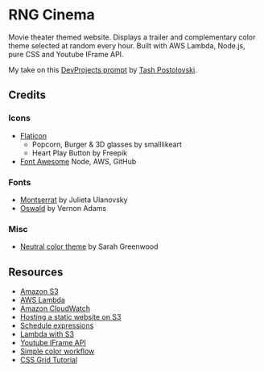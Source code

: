 # RNG Cinema

Movie theater themed website. Displays a trailer and complementary color theme selected at random every hour. Built with AWS Lambda, Node.js, pure CSS and Youtube IFrame API.

My take on this [DevProjects prompt](https://www.codementor.io/projects/web/personal-website-with-randomly-generated-design-atx32ht3j3) by [Tash Postolovski](https://github.com/npostolovski).


## Credits

### Icons
* [Flaticon](https://www.flaticon.com)
	* Popcorn, Burger & 3D glasses by smalllikeart
	* Heart Play Button by Freepik
* [Font Awesome](https://fontawesome.com) Node, AWS, GitHub

### Fonts
* [Montserrat](https://fonts.google.com/specimen/Montserrat) by Julieta Ulanovsky
* [Oswald](https://fonts.google.com/specimen/Oswald) by Vernon Adams

### Misc
* [Neutral color theme](https://color.adobe.com/Neutral-color-theme-17038838) by Sarah Greenwood


## Resources
* [Amazon S3](https://aws.amazon.com/s3/)
* [AWS Lambda](https://docs.aws.amazon.com/lambda/index.html)
* [Amazon CloudWatch](https://aws.amazon.com/cloudwatch/)
* [Hosting a static website on S3](https://docs.aws.amazon.com/AmazonS3/latest/userguide/HostingWebsiteOnS3Setup.html)
* [Schedule expressions](https://docs.aws.amazon.com/lambda/latest/dg/services-cloudwatchevents-expressions.html)
* [Lambda with S3](https://docs.aws.amazon.com/lambda/latest/dg/with-s3-example.html)
* [Youtube IFrame API](https://developers.google.com/youtube/iframe_api_reference)
* [Simple color workflow](https://www.smashingmagazine.com/2016/04/web-developer-guide-color/)
* [CSS Grid Tutorial](https://www.youtube.com/watch?v=EFafSYg-PkI)